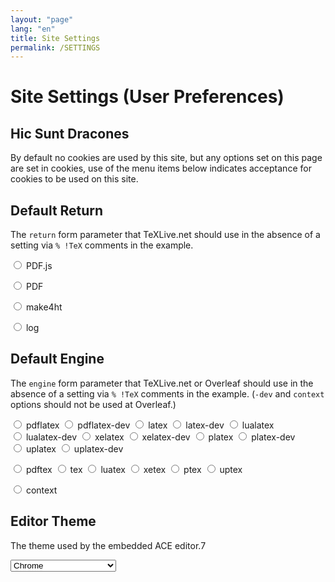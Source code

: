 ```yaml
---
layout: "page"
lang: "en"
title: Site Settings
permalink: /SETTINGS
---
```

# Site Settings (User Preferences)

## Hic Sunt Dracones

By default no cookies are used by this site, but any options set on
this page are set in cookies, use of the menu items below indicates
acceptance for cookies to be used on this site.


## Default Return
The `return` form parameter that TeXLive.net should use in the absence of a setting via `% !TeX` comments in the example.


<span style="white-space:nowrap"><input name="ret" id="pdfjs" type="radio" onclick="rlSetReturn('pdfjs')"> <label for="pdfjs">PDF.js</label></span>


<span style="white-space:nowrap"><input name="ret" id="pdf" type="radio" onclick="rlSetReturn('pdf')"> <label for="pdf">PDF</label></span>


<span style="white-space:nowrap"><input name="ret" id="make4ht" type="radio" onclick="rlSetReturn('make4ht')"> <label for="make4ht">make4ht</label></span>


<span style="white-space:nowrap"><input name="ret" id="log" type="radio" onclick="rlSetReturn('log')"> <label for="log">log</label></span>

<script>
  document.getElementById(rldefaultreturn).checked=true;
</script>



## Default Engine
The `engine` form parameter that TeXLive.net or Overleaf should use in the absence of a setting via `% !TeX` comments in the example. (`-dev` and `context` options should not be used at Overleaf.)


<span style="white-space:nowrap"><input name="engine" id="pdflatex" type="radio" onclick="rlSetEngine('pdflatex')"> <label for="pdflatex">pdflatex</label></span>
<span style="white-space:nowrap"><input name="engine" id="pdflatex-dev" type="radio" onclick="rlSetEngine('pdflatex-dev')"> <label for="pdf">pdflatex-dev</label></span>
<span style="white-space:nowrap"><input name="engine" id="latex" type="radio" onclick="rlSetEngine('latex')"> <label for="latex">latex</label></span>
<span style="white-space:nowrap"><input name="engine" id="latex-dev" type="radio" onclick="rlSetEngine('latex-dev')"> <label for="pdf">latex-dev</label></span>
<span style="white-space:nowrap"><input name="engine" id="lualatex" type="radio" onclick="rlSetEngine('lualatex')"> <label for="lualatex">lualatex</label></span>
<span style="white-space:nowrap"><input name="engine" id="lualatex-dev" type="radio" onclick="rlSetEngine('lualatex-dev')"> <label for="pdf">lualatex-dev</label></span>
<span style="white-space:nowrap"><input name="engine" id="xelatex" type="radio" onclick="rlSetEngine('xelatex')"> <label for="xelatex">xelatex</label></span>
<span style="white-space:nowrap"><input name="engine" id="xelatex-dev" type="radio" onclick="rlSetEngine('xelatex-dev')"> <label for="pdf">xelatex-dev</label></span>
<span style="white-space:nowrap"><input name="engine" id="platex" type="radio" onclick="rlSetEngine('platex')"> <label for="platex">platex</label></span>
<span style="white-space:nowrap"><input name="engine" id="platex-dev" type="radio" onclick="rlSetEngine('platex-dev')"> <label for="pdf">platex-dev</label></span>
<span style="white-space:nowrap"><input name="engine" id="uplatex" type="radio" onclick="rlSetEngine('uplatex')"> <label for="uplatex">uplatex</label></span>
<span style="white-space:nowrap"><input name="engine" id="uplatex-dev" type="radio" onclick="rlSetEngine('uplatex-dev')"> <label for="pdf">uplatex-dev</label></span>


<span style="white-space:nowrap"><input name="engine" id="pdftex" type="radio" onclick="rlSetEngine('pdftex')"> <label for="pdftex">pdftex</label></span>
<span style="white-space:nowrap"><input name="engine" id="tex" type="radio" onclick="rlSetEngine('tex')"> <label for="tex">tex</label></span>
<span style="white-space:nowrap"><input name="engine" id="luatex" type="radio" onclick="rlSetEngine('luatex')"> <label for="luatex">luatex</label></span>
<span style="white-space:nowrap"><input name="engine" id="xetex" type="radio" onclick="rlSetEngine('xetex')"> <label for="xetex">xetex</label></span>
<span style="white-space:nowrap"><input name="engine" id="ptex" type="radio" onclick="rlSetEngine('ptex')"> <label for="ptex">ptex</label></span>
<span style="white-space:nowrap"><input name="engine" id="uptex" type="radio" onclick="rlSetEngine('uptex')"> <label for="uptex">uptex</label></span>


<span style="white-space:nowrap"><input name="engine" id="context" type="radio" onclick="rlSetEngine('context')"> <label for="contex">context</label></span>



<script>
  document.getElementById(rldefaultengine).checked=true;
</script>


## Editor Theme
The theme used by the embedded ACE editor.7

<!-- {% raw %} -->
<select id="ace-theme"><optgroup label="Bright"><option value="ace/theme/chrome">Chrome</option><option value="ace/theme/clouds">Clouds</option><option value="ace/theme/crimson_editor">Crimson Editor</option><option value="ace/theme/dawn">Dawn</option><option value="ace/theme/dreamweaver">Dreamweaver</option><option value="ace/theme/eclipse">Eclipse</option><option value="ace/theme/github">GitHub</option><option value="ace/theme/iplastic">IPlastic</option><option value="ace/theme/solarized_light">Solarized Light</option><option value="ace/theme/textmate">TextMate</option><option value="ace/theme/tomorrow">Tomorrow</option><option value="ace/theme/xcode">Xcode</option><option value="ace/theme/kuroir">Kuroir</option><option value="ace/theme/katzenmilch">KatzenMilch</option><option value="ace/theme/sqlserver">SQL Server</option></optgroup><optgroup label="Dark"><option value="ace/theme/ambiance">Ambiance</option><option value="ace/theme/chaos">Chaos</option><option value="ace/theme/clouds_midnight">Clouds Midnight</option><option value="ace/theme/dracula">Dracula</option><option value="ace/theme/cobalt">Cobalt</option><option value="ace/theme/gruvbox">Gruvbox</option><option value="ace/theme/gob">Green on Black</option><option value="ace/theme/idle_fingers">idle Fingers</option><option value="ace/theme/kr_theme">krTheme</option><option value="ace/theme/merbivore">Merbivore</option><option value="ace/theme/merbivore_soft">Merbivore Soft</option><option value="ace/theme/mono_industrial">Mono Industrial</option><option value="ace/theme/monokai">Monokai</option><option value="ace/theme/nord_dark">Nord Dark</option><option value="ace/theme/pastel_on_dark">Pastel on dark</option><option value="ace/theme/solarized_dark">Solarized Dark</option><option value="ace/theme/terminal">Terminal</option><option value="ace/theme/tomorrow_night">Tomorrow Night</option><option value="ace/theme/tomorrow_night_blue">Tomorrow Night Blue</option><option value="ace/theme/tomorrow_night_bright">Tomorrow Night Bright</option><option value="ace/theme/tomorrow_night_eighties">Tomorrow Night 80s</option><option value="ace/theme/twilight">Twilight</option><option value="ace/theme/vibrant_ink">Vibrant Ink</option></optgroup></select>

<script>
  var themesel=document.getElementById('ace-theme');
  themesel.selectedIndex=parseInt(rlacethemenum);
  themesel.addEventListener('change', function() {
      createCookie('runlatex-acethemenum',themesel.selectedIndex,100);
      createCookie('runlatex-acetheme',themesel.options[themesel.selectedIndex].value,100);
  });
</script>
<!-- {% endraw %} -->
